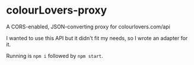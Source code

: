 # colourLovers-proxy
A CORS-enabled, JSON-converting proxy for colourlovers.com/api

I wanted to use this API but it didn't fit my needs, so I wrote an adapter for it.

Running is `npm i` followed by `npm start`.
